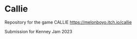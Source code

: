 # Callie

Repository for the game CALLIE https://melonboyo.itch.io/callie

Submission for Kenney Jam 2023 
